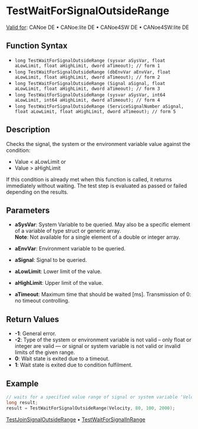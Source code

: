 # TestWaitForSignalOutsideRange

[Valid for](../../../Shared/FeatureAvailability.md): CANoe DE • CANoe:lite DE • CANoe4SW DE • CANoe4SW:lite DE

## Function Syntax

- `long TestWaitForSignalOutsideRange (sysvar aSysVar, float aLowLimit, float aHighLimit, dword aTimeout); // form 1`
- `long TestWaitForSignalOutsideRange (dbEnvVar aEnvVar, float aLowLimit, float aHighLimit, dword aTimeout); // form 2`
- `long TestWaitForSignalOutsideRange (Signal aSignal, float aLowLimit, float aHighLimit, dword aTimeout); // form 3`
- `long TestWaitForSignalOutsideRange (sysvar aSysVar, int64 aLowLimit, int64 aHighLimit, dword aTimeout); // form 4`
- `long TestWaitForSignalOutsideRange (ServiceSignalNumber aSignal, float aLowLimit, float aHighLimit, dword aTimeout); // form 5`

## Description

Checks the signal, the system or the environment variable value against the condition:

- Value < aLowLimit or
- Value > aHighLimit

If this condition is already met when this function is called, it returns immediately without waiting. The test step is evaluated as passed or failed depending on the results.

## Parameters

- **aSysVar**: System Variable to be queried. May also be a specific element of a variable of type struct or generic array.  
  **Note**: Not available for a single element of a double or integer array.

- **aEnvVar**: Environment variable to be queried.

- **aSignal**: Signal to be queried.

- **aLowLimit**: Lower limit of the value.

- **aHighLimit**: Upper limit of the value.

- **aTimeout**: Maximum time that should be waited [ms]. Transmission of 0: no timeout controlling.

## Return Values

- **-1**: General error.
- **-2**: Type of the system or environment variable is not valid – only float or integer are valid — or signal or system variable is not valid or invalid limits of the given range.
- **0**: Wait state is exited due to a timeout.
- **1**: Wait state is exited due to condition fulfilment.

## Example

```c
// waits for a specified value range of signal or system variable ‘Velocity’
long result;
result = TestWaitForSignalOutsideRange(Velocity, 80, 100, 2000);
```

[TestJoinSignalOutsideRange](CAPLfunctionTestJoinSignalOutsideRange.md) • [TestWaitForSignalInRange](CAPLfunctionTestWaitForSignalInRange.md)
